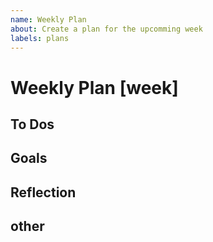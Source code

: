 ```yaml
---
name: Weekly Plan
about: Create a plan for the upcomming week
labels: plans
---
```


# Weekly Plan [week]

## To Dos

## Goals

## Reflection

## other
